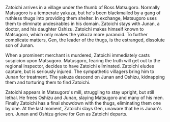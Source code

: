 Zatoichi arrives in a village under the thumb of Boss Matsugoro. Normally Matsugoro is a temperate yakuza, but he's been blackmailed by a gang of ruthless thugs into providing them shelter. In exchange, Matsugoro uses them to eliminate undesirables in his domain. Zatoichi stays with Junan, a doctor, and his daughter Oshizu. Zatoichi makes himself known to Matsugoro, which only makes the yakuza more paranoid. To further complicate matters, Gen, the leader of the thugs, is the estranged, dissolute son of Junan.

When a prominent merchant is murdered, Zatoichi immediately casts suspicion upon Matsugoro. Matusgoro, fearing the truth will get out to the regional inspector, decides to have Zatoichi eliminated. Zatoichi eludes capture, but is seriously injured. The sympathetic villagers bring him to Junan for treatment. The yakuza descend on Junan and Oshizu, kidnapping them and torturing them to find Zatoichi.

Zatoichi appears in Matsugoro's mill, struggling to stay upright, but still lethal. He frees Oshizu and Junan, slaying Matsugoro and many of his men. Finally Zatoichi has a final showdown with the thugs, eliminating them one by one. At the last moment, Zatoichi slays Gen, unaware that he is Junan's son. Junan and Oshizu grieve for Gen as Zatoichi departs.